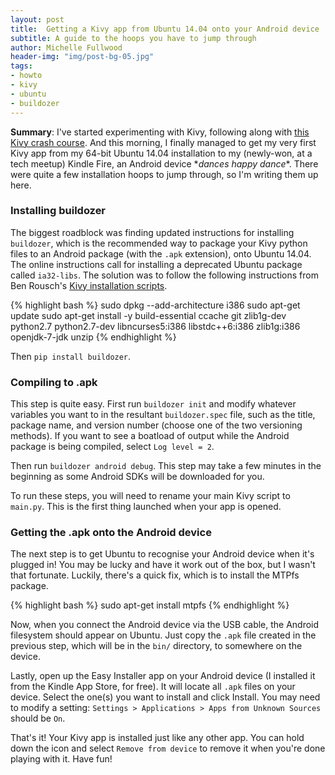 ```yaml
---
layout: post
title:  Getting a Kivy app from Ubuntu 14.04 onto your Android device
subtitle: A guide to the hoops you have to jump through
author: Michelle Fullwood
header-img: "img/post-bg-05.jpg"
tags: 
- howto
- kivy
- ubuntu
- buildozer
---
```


**Summary**: I've started experimenting with Kivy, following along with 
[this Kivy crash course](http://inclem.net/pages/kivy-crash-course/).
And this morning, I finally managed to get my very first Kivy app
from my 64-bit Ubuntu 14.04 installation to
my (newly-won, at a tech meetup) Kindle Fire, an Android device \*<em>dances happy dance</em>\*.
There were quite a few installation hoops to jump through, so I'm
writing them up here.

### Installing buildozer

The biggest roadblock was finding updated instructions for installing
`buildozer`, which is the recommended way to package your Kivy python
files to an Android package (with the `.apk` extension), onto Ubuntu 14.04. 
The online instructions call for installing a deprecated Ubuntu package called `ia32-libs`.
The solution was to follow the following instructions from Ben Rousch's
[Kivy installation scripts](https://github.com/brousch/kivy-installer).

{% highlight bash %}
sudo dpkg --add-architecture i386
sudo apt-get update
sudo apt-get install -y build-essential ccache git zlib1g-dev python2.7 python2.7-dev libncurses5:i386 libstdc++6:i386 zlib1g:i386 openjdk-7-jdk unzip
{% endhighlight %}

Then `pip install buildozer`.

### Compiling to .apk

This step is quite easy. First run `buildozer init` and modify whatever
variables you want to in the resultant `buildozer.spec` file, such
as the title, package name, and version number (choose one of the two
versioning methods). If you want to see a boatload of output while the Android
package is being compiled, select `Log level = 2`.

Then run `buildozer android debug`. This step may take a few minutes in
the beginning as some Android SDKs will be downloaded for you.

To run these steps, you will need to rename your main Kivy script 
to `main.py`. This is the first thing launched when your app is opened.

### Getting the .apk onto the Android device

The next step is to get Ubuntu to recognise your Android device when it's plugged in!
You may be lucky and have it work out of the box, but I wasn't that fortunate.
Luckily, there's a quick fix, which is to install the MTPfs package.

{% highlight bash %}
sudo apt-get install mtpfs
{% endhighlight %}

Now, when you connect the Android device via the USB cable, the Android
filesystem should appear on Ubuntu. Just copy the `.apk` file created
in the previous step, which will be in the `bin/` directory, 
to somewhere on the device.

Lastly, open up the Easy Installer app on your Android device (I installed
it from the Kindle App Store, for free). It will locate all `.apk` files
on your device.
Select the one(s) you want to install and click Install. You may need
to modify a setting: `Settings > Applications > Apps from Unknown Sources` should be `On`.

That's it! Your Kivy app is installed just like any other app. You can hold
down the icon and select `Remove from device` to remove it when you're done playing with it.
Have fun!
